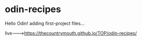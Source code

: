 # odin-recipes
Hello Odin!
adding first-project files...

live--->https://thecountrymouth.github.io/TOP/odin-recipes/
